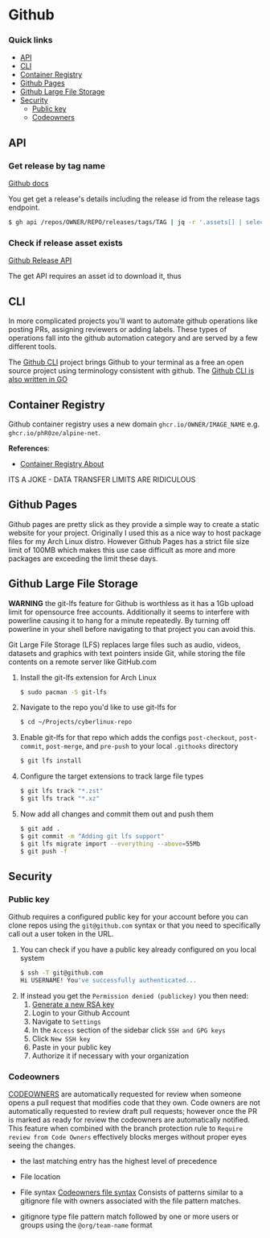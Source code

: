 # Github

### Quick links
* [API](#api)
* [CLI](#cli)
* [Container Registry](#container-registry)
* [Github Pages](#github-pages)
* [Github Large File Storage](#github-large-file-storage)
* [Security](#security)
  * [Public key](#public-key)
  * [Codeowners](#codeowners)

## API

### Get release by tag name
[Github docs](https://docs.github.com/en/free-pro-team@latest/rest/releases/releases?apiVersion=2022-11-28#get-a-release-by-tag-name)

You get get a release's details including the release id from the release tags endpoint.
```bash
$ gh api /repos/OWNER/REPO/releases/tags/TAG | jq -r '.assets[] | select(.name == "$ASSET") | .name'
```

### Check if release asset exists
[Github Release API](https://docs.github.com/en/rest/releases/assets?apiVersion=2022-11-28)

The get API requires an asset id to download it, thus

## CLI
In more complicated projects you'll want to automate github operations like posting PRs, assigning
reviewers or adding labels. These types of operations fall into the github automation category and
are served by a few different tools.

The [Github CLI](https://cli.github.com/) project brings Github to your terminal as a free an open
source project using terminology consistent with github. The [Github CLI is also written in GO](https://github.com/cli/cli)

## Container Registry
Github container registry uses a new domain `ghcr.io/OWNER/IMAGE_NAME` e.g.
`ghcr.io/phR0ze/alpine-net`.

**References**:
* [Container Registry About](https://docs.github.com/en/packages/guides/about-github-container-registry)

ITS A JOKE - DATA TRANSFER LIMITS ARE RIDICULOUS

## Github Pages
Github pages are pretty slick as they provide a simple way to create a static website for your 
project. Originally I used this as a nice way to host package files for my Arch Linux distro. However 
Github Pages has a strict file size limit of 100MB which makes this use case difficult as more and 
more packages are exceeding the limit these days.

## Github Large File Storage
**WARNING** the git-lfs feature for Github is worthless as it has a 1Gb upload limit for opensource 
free accounts. Additionally it seems to interfere with powerline causing it to hang for a minute 
repeatedly. By turning off powerline in your shell before navigating to that project you can avoid 
this.

Git Large File Storage (LFS) replaces large files such as audio, videos, datasets and graphics with 
text pointers inside Git, while storing the file contents on a remote server like GitHub.com

1. Install the git-lfs extension for Arch Linux
   ```bash
   $ sudo pacman -S git-lfs
   ```
2. Navigate to the repo you'd like to use git-lfs for
   ```bash
   $ cd ~/Projects/cyberlinux-repo
   ```
3. Enable git-lfs for that repo which adds the configs `post-checkout`, `post-commit`, `post-merge`, 
   and `pre-push` to your local `.githooks` directory
   ```bash
   $ git lfs install
   ```
4. Configure the target extensions to track large file types
   ```bash
   $ git lfs track "*.zst"
   $ git lfs track "*.xz"
   ```
5. Now add all changes and commit them out and push them
   ```bash
   $ git add .
   $ git commit -m "Adding git lfs support"
   $ git lfs migrate import --everything --above=55Mb
   $ git push -f
   ```

## Security

### Public key
Github requires a configured public key for your account before you can clone repos using the 
`git@github.com` syntax or that you need to specifically call out a user token in the URL.

1. You can check if you have a public key already configured on you local system
   ```bash
   $ ssh -T git@github.com
   Hi USERNAME! You've successfully authenticated...
   ```
2. If instead you get the `Permission denied (publickey)` you then need:
   1. [Generate a new RSA key](https://docs.github.com/en/authentication/connecting-to-github-with-ssh/generating-a-new-ssh-key-and-adding-it-to-the-ssh-agent)
   2. Login to your Github Account
   3. Navigate to `Settings`
   4. In the `Access` section of the sidebar click `SSH and GPG keys`
   5. Click `New SSH key`
   6. Paste in your public key
   7. Authorize it if necessary with your organization

### Codeowners
[CODEOWNERS](https://docs.github.com/en/repositories/managing-your-repositorys-settings-and-features/customizing-your-repository/about-code-owners) 
are automatically requested for review when someone opens a pull request that modifies code that they 
own. Code owners are not automatically requested to review draft pull requests; however once the PR 
is marked as ready for review the codeowners are automatically notified. This feature when combined 
with the branch protection rule to `Require review from Code Owners` effectively blocks merges 
without proper eyes seeing the changes.

* the last matching entry has the highest level of precedence

* File location

* File syntax
[Codeowners file syntax](https://docs.github.com/en/repositories/managing-your-repositorys-settings-and-features/customizing-your-repository/about-code-owners#codeowners-syntax)
Consists of patterns similar to a gitignore file with owners associated with the file pattern 
matches.

* gitignore type file pattern match followed by one or more users or groups using the `@org/team-name` format

<!-- 
vim: ts=2:sw=2:sts=2
-->
